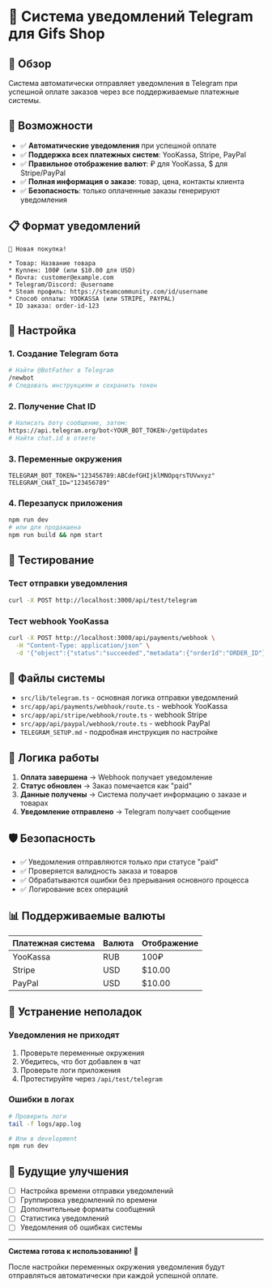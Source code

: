 # 🛒 Система уведомлений Telegram для Gifs Shop

## 🎯 Обзор

Система автоматически отправляет уведомления в Telegram при успешной оплате заказов через все поддерживаемые платежные системы.

## 🚀 Возможности

- ✅ **Автоматические уведомления** при успешной оплате
- ✅ **Поддержка всех платежных систем**: YooKassa, Stripe, PayPal
- ✅ **Правильное отображение валют**: ₽ для YooKassa, $ для Stripe/PayPal
- ✅ **Полная информация о заказе**: товар, цена, контакты клиента
- ✅ **Безопасность**: только оплаченные заказы генерируют уведомления

## 📋 Формат уведомлений

```
🛒 Новая покупка!

* Товар: Название товара
* Куплен: 100₽ (или $10.00 для USD)
* Почта: customer@example.com
* Telegram/Discord: @username
* Steam профиль: https://steamcommunity.com/id/username
* Способ оплаты: YOOKASSA (или STRIPE, PAYPAL)
* ID заказа: order-id-123
```

## 🔧 Настройка

### 1. Создание Telegram бота
```bash
# Найти @BotFather в Telegram
/newbot
# Следовать инструкциям и сохранить токен
```

### 2. Получение Chat ID
```bash
# Написать боту сообщение, затем:
https://api.telegram.org/bot<YOUR_BOT_TOKEN>/getUpdates
# Найти chat.id в ответе
```

### 3. Переменные окружения
```env
TELEGRAM_BOT_TOKEN="123456789:ABCdefGHIjklMNOpqrsTUVwxyz"
TELEGRAM_CHAT_ID="123456789"
```

### 4. Перезапуск приложения
```bash
npm run dev
# или для продакшена
npm run build && npm start
```

## 🧪 Тестирование

### Тест отправки уведомления
```bash
curl -X POST http://localhost:3000/api/test/telegram
```

### Тест webhook YooKassa
```bash
curl -X POST http://localhost:3000/api/payments/webhook \
  -H "Content-Type: application/json" \
  -d '{"object":{"status":"succeeded","metadata":{"orderId":"ORDER_ID"},"amount":{"currency":"RUB"}}}'
```

## 📁 Файлы системы

- `src/lib/telegram.ts` - основная логика отправки уведомлений
- `src/app/api/payments/webhook/route.ts` - webhook YooKassa
- `src/app/api/stripe/webhook/route.ts` - webhook Stripe  
- `src/app/api/paypal/webhook/route.ts` - webhook PayPal
- `TELEGRAM_SETUP.md` - подробная инструкция по настройке

## 🔄 Логика работы

1. **Оплата завершена** → Webhook получает уведомление
2. **Статус обновлен** → Заказ помечается как "paid"
3. **Данные получены** → Система получает информацию о заказе и товарах
4. **Уведомление отправлено** → Telegram получает сообщение

## 🛡️ Безопасность

- ✅ Уведомления отправляются только при статусе "paid"
- ✅ Проверяется валидность заказа и товаров
- ✅ Обрабатываются ошибки без прерывания основного процесса
- ✅ Логирование всех операций

## 📊 Поддерживаемые валюты

| Платежная система | Валюта | Отображение |
|------------------|--------|-------------|
| YooKassa         | RUB    | 100₽        |
| Stripe           | USD    | $10.00      |
| PayPal           | USD    | $10.00      |

## 🚨 Устранение неполадок

### Уведомления не приходят
1. Проверьте переменные окружения
2. Убедитесь, что бот добавлен в чат
3. Проверьте логи приложения
4. Протестируйте через `/api/test/telegram`

### Ошибки в логах
```bash
# Проверить логи
tail -f logs/app.log

# Или в development
npm run dev
```

## 🔮 Будущие улучшения

- [ ] Настройка времени отправки уведомлений
- [ ] Группировка уведомлений по времени
- [ ] Дополнительные форматы сообщений
- [ ] Статистика уведомлений
- [ ] Уведомления об ошибках системы

---

**Система готова к использованию!** 🎉

После настройки переменных окружения уведомления будут отправляться автоматически при каждой успешной оплате.
